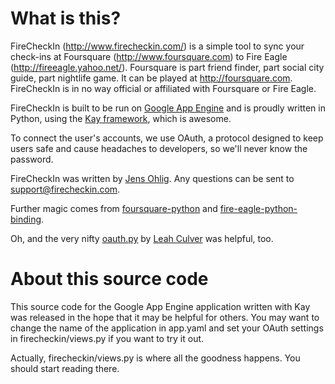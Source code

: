 What is this?
=============

FireCheckIn (http://www.firecheckin.com/) is a simple tool to sync your check-ins at Foursquare (http://www.foursquare.com) to Fire Eagle (http://fireeagle.yahoo.net/). Foursquare is part friend finder, part social city guide, part nightlife game. It can be played at http://foursquare.com. FireCheckIn is in no way official or affiliated with Foursquare or Fire Eagle.

FireCheckIn is built to be run on <a href="http://appengine.google.com/">Google App Engine</a> and is proudly written in Python, using the <a href="http://code.google.com/p/kay-framework/">Kay framework</a>, which is awesome.

To connect the user's accounts, we use OAuth, a protocol designed to keep users safe and cause headaches to developers, so we'll never know the password.

FireCheckIn was written by <a href="http://www.johl.io/">Jens Ohlig</a>.
Any questions can be sent to <a href="mailto:support@firecheckin.com">support@firecheckin.com</a>.

Further magic comes from <a href="http://github.com/wiseman/foursquare-python">foursquare-python</a> and <a href="http://github.com/SteveMarshall/fire-eagle-python-binding">fire-eagle-python-binding</a>.

Oh, and the very nifty <a href="http://oauth.googlecode.com/svn/code/python/oauth/oauth.py">oauth.py</a> by <a href="http://leahculver.com/">Leah Culver</a> was helpful, too.

About this source code
======================

This source code for the Google App Engine application written with Kay was released in the hope that it may be helpful for others. You may want to change the name of the application in app.yaml and set your OAuth settings in firecheckin/views.py if you want to try it out.

Actually, firecheckin/views.py is where all the goodness happens. You should start reading there.
